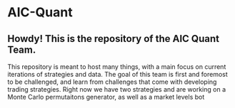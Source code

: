# AIC-Quant
## Howdy! This is the repository of the AIC Quant Team.


This repository is meant to host many things, with a main focus on current iterations of strategies and data.
The goal of this team is first and foremost to be challenged, and learn from challenges that come with developing trading strategies.
Right now we have two strategies and are working on a Monte Carlo permutaitons generator, as well as a market levels bot
